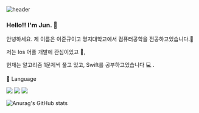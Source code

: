 ![header](https://capsule-render.vercel.app/api?type=wave&color=FFFFFF&height=300&section=header&text=JunKyu%20&fontSize=90)

### Hello!! I'm Jun. 👋

안녕하세요. 제 이름은 이준규이고 명지대학교에서 컴퓨터공학을 전공하고있습니다.🏫

저는 Ios 어플 개발에 관심이있고 🍎,

현재는 알고리즘 1문제씩 풀고 있고, Swift를 공부하고있습니다 💻 .


📝 Language

<img src="https://img.shields.io/badge/C-A8B9CC?style=flat-square&logo=c&logoColor=white"/> <img src="https://img.shields.io/badge/C++-00599C?style=flat-square&logo=cplusplus&logoColor=white"/> <img src="https://img.shields.io/badge/Swift-F05138?style=flat-square&logo=swift&logoColor=white"/>

![Anurag's GitHub stats](https://github-readme-stats.vercel.app/api?username=JunnKyuu&show_icons=true&theme=dark)
